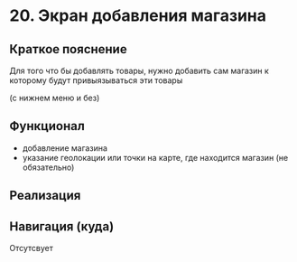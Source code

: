 # 20. Экран добавления магазина

## Краткое пояснение

Для того что бы добавлять товары, нужно добавить сам магазин к которому будут привыязываться эти
товары

(с нижнем меню и без)

## Функционал

- добавление магазина
- указание геолокации или точки на карте, где находится магазин (не обязательно) 

## Реализация

## Навигация (куда)

Отсутсвует